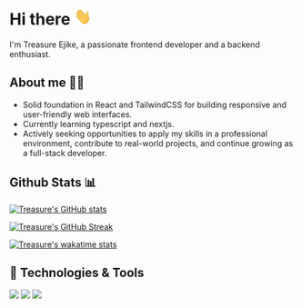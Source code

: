 # Hi there <img src="https://raw.githubusercontent.com/devTetra/devTetra/main/wave.gif" width="30px" height="30px" />
 I'm Treasure Ejike, a passionate frontend developer and a backend enthusiast.

 ## About me 👩‍💻
- Solid foundation in React and TailwindCSS for building responsive and user-friendly web interfaces.
- Currently learning typescript and nextjs.
- Actively seeking opportunities to apply my skills in a professional environment, contribute to real-world projects, and continue growing as a full-stack developer.
## Github Stats 📊
[![Treasure's GitHub stats](https://github-readme-stats.vercel.app/api?username=devTetra&theme=tokyonight)](https://github.com/anuraghazra/github-readme-stats)

[![Treasure's GitHub Streak](https://streak-stats.demolab.com?user=devTetra&theme=tokyonight)](https://git.io/streak-stats)

[![Treasure's wakatime stats](https://github-readme-stats.vercel.app/api/wakatime?username=devTetra&theme=tokyonight)](https://github.com/anuraghazra/github-readme-stats)


## 🔧 Technologies & Tools
![](https://img.shields.io/badge/Code-Html-informational?style=flat&logo=html&logoColor=white&color=2bbc8a)
![](https://img.shields.io/badge/Code-Css-informational?style=flat&logo=css&logoColor=white&color=2bbc8a)
![](https://img.shields.io/badge/Code-JavaScript-informational?style=flat&logo=javascript&logoColor=white&color=2bbc8a)
